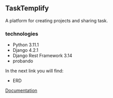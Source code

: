 ## TaskTemplify

A platform for creating projects  and sharing task.

### technologies

- Python 3.11.1
- Django 4.2.1
- Django Rest Framework 3.14
- probando

In the next link you will find:
- ERD

[Documentation](https://drive.google.com/file/d/1-2FdeBjeo4WgiZ_cEppBOQ0mpVEKgomP/view?usp=sharing)